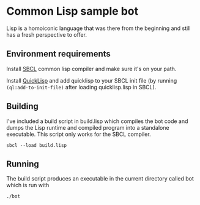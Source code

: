 # Common Lisp sample bot

Lisp is a homoiconic language that was there from the beginning and
still has a fresh perspective to offer.

## Environment requirements

Install [SBCL](http://www.sbcl.org/platform-table.html) common lisp compiler and make sure it's on your path.

Install [QuickLisp](https://www.quicklisp.org/beta/#installation) and add quicklisp to your SBCL init file (by running `(ql:add-to-init-file)` after loading quicklisp.lisp in SBCL).

## Building

I've included a build script in build.lisp which compiles the bot code and dumps the Lisp runtime and compiled program into a standalone executable. This script only works for the SBCL compiler.

```
sbcl --load build.lisp
```

## Running 

The build script produces an executable in the current directory called bot which is run with

```
./bot
```